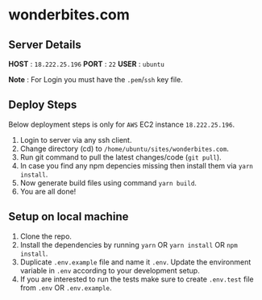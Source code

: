 # wonderbites.com

## Server Details
**HOST** : `18.222.25.196`
**PORT** : `22`
**USER** : `ubuntu`

**Note** : For Login you must have the `.pem`/`ssh` key file.


## Deploy Steps
Below deployment steps is only for `AWS` EC2 instance `18.222.25.196`.

1. Login to server via any ssh client.
2. Change directory (cd) to `/home/ubuntu/sites/wonderbites.com`.
3. Run git command to pull the latest changes/code (`git pull`).
4. In case you find any npm depencies missing then install them via `yarn install`.
5. Now generate build files using command `yarn build`.
6. You are all done!


## Setup on local machine
1. Clone the repo.
2. Install the dependencies by running `yarn` OR `yarn install` OR `npm install`.
3. Duplicate `.env.example` file and name it `.env`. Update the environment variable in `.env` according to your development setup.
4. If you are interested to run the tests make sure to create `.env.test` file from `.env` OR `.env.example`.
